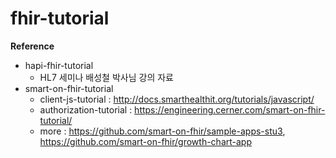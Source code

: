 # fhir-tutorial
**Reference**
* hapi-fhir-tutorial 
  * HL7 세미나 배성철 박사님 강의 자료 
* smart-on-fhir-tutorial 
  * client-js-tutorial : http://docs.smarthealthit.org/tutorials/javascript/
  * authorization-tutorial : https://engineering.cerner.com/smart-on-fhir-tutorial/
  * more : https://github.com/smart-on-fhir/sample-apps-stu3, https://github.com/smart-on-fhir/growth-chart-app
